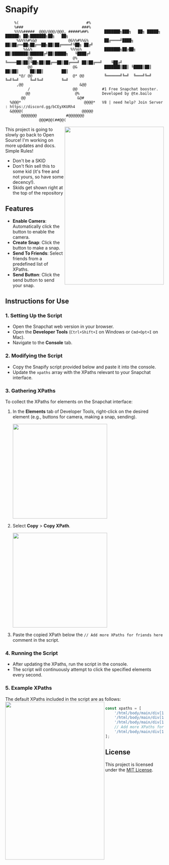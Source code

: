 # Snapify

```
    %(                              #%
    %###                          ###%
    %%%%#####  @@@/@@@/@@@, #####%##%       ███████╗███╗   ██╗ █████╗ ██████╗ ██╗███████╗██╗   ██╗
     %&%%%#%&@              @&%%#%%&%       ██╔════╝████╗  ██║██╔══██╗██╔══██╗██║██╔════╝╚██╗ ██╔╝
        %&&%                 %%%&%          ███████╗██╔██╗ ██║███████║██████╔╝██║█████╗   ╚████╔╝
          @@                  @%            ╚════██║██║╚██╗██║██╔══██║██╔═══╝ ██║██╔══╝    ╚██╔╝
          @@                  @&            ███████║██║ ╚████║██║  ██║██║     ██║██║        ██║
      *@/ @@                  @* @@         ╚══════╝╚═╝  ╚═══╝╚═╝  ╚═╝╚═╝     ╚═╝╚═╝        ╚═╝
     ,@@                         &@@                                                            
          /                   @@           #1 Free Snapchat booster.
         @@                    @%          Developed by @te.bailo
       @@                       &@#        
  %@@@*                            @@@@*   V8 | need help? Join Server : https://discord.gg/bCEyXKURh4
  &@@@@(                          @@@@@     
       @@@@@@@             #@@@@@@@
               @@@#@@(##@@(
```
<p align="left">
<img align="right" src="https://imgur.com/ixoqGXc.png" width=315 height=500>

This project is going to slowly go back to Open Source! I'm working on more updates and docs.
Simple Rules! 

- Don't be a SKID
- Don't fkin sell this to some kid (it's free and not yours, so have some decency!).
- Skids get shown right at the top of the repository
</p>




## Features

- **Enable Camera**: Automatically click the button to enable the camera.
- **Create Snap**: Click the button to make a snap.
- **Send To Friends**: Select friends from a predefined list of XPaths.
- **Send Button**: Click the send button to send your snap.

## Instructions for Use

### 1. Setting Up the Script
- Open the Snapchat web version in your browser.
- Open the **Developer Tools** (`Ctrl+Shift+I` on Windows or `Cmd+Opt+I` on Mac).
- Navigate to the **Console** tab.

### 2. Modifying the Script
- Copy the Snapify script provided below and paste it into the console.
- Update the `xpaths` array with the XPaths relevant to your Snapchat interface.

### 3. Gathering XPaths
To collect the XPaths for elements on the Snapchat interface:

1. In the **Elements** tab of Developer Tools, right-click on the desired element (e.g., buttons for camera, making a snap, sending).
   
   <img src="https://imgur.com/bh2JjgF.png" width=300>
   
2. Select **Copy** > **Copy XPath**.

   <img src="https://imgur.com/1SDPzHl.png" width=300>

3. Paste the copied XPath below the `// Add more XPaths for friends here` comment in the script.

### 4. Running the Script
- After updating the XPaths, run the script in the console.
- The script will continuously attempt to click the specified elements every second.

### 5. Example XPaths
The default XPaths included in the script are as follows:
<img align="left" src="https://imgur.com/GEt4ush.png" width=315 height=500>
```javascript
const xpaths = [
    '/html/body/main/div[1]/div[3]/div/div/div/div[2]/div[1]/div/div/div/div/div/div/div/div/button[1]', // Enable camera
    '/html/body/main/div[1]/div[3]/div/div/div/div[2]/div[1]/div/div/div/div/div/div[2]/div[2]/div/div[1]/button[1]', // Capture snap
    '/html/body/main/div[1]/div[3]/div/div/div/div[2]/div[1]/div/div/div/div/div[2]/div[2]/button[2]', // Send to
    // Add more XPaths for friends here
    '/html/body/main/div[1]/div[3]/div/div/div/div[2]/div[1]/div/div/div/div/div[1]/div/form/div[2]/button' // Send button
];


```


## License

This project is licensed under the [MIT License](LICENCE).
